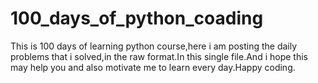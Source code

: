 # 100_days_of_python_coading
   This is 100 days of learning python course,here i am posting the daily problems that i solved,in the raw format.In this single file.And i hope this may help you and also motivate me to learn every day.Happy coding.
   
